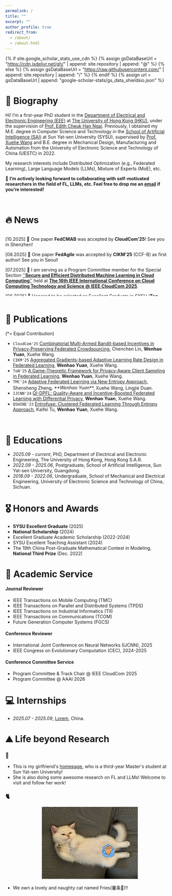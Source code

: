 ```yaml
---
permalink: /
title: ""
excerpt: ""
author_profile: true
redirect_from: 
  - /about/
  - /about.html
---
```


{% if site.google_scholar_stats_use_cdn %}
{% assign gsDataBaseUrl = "https://cdn.jsdelivr.net/gh/" | append: site.repository | append: "@" %}
{% else %}
{% assign gsDataBaseUrl = "https://raw.githubusercontent.com/" | append: site.repository | append: "/" %}
{% endif %}
{% assign url = gsDataBaseUrl | append: "google-scholar-stats/gs_data_shieldsio.json" %}

<span class='anchor' id='about-me'></span>

# 🍾 Biography
Hi! I’m a first-year PhD student in the [Department of Electrical and Electronic Engineering (EEE)](https://www.eee.hku.hk/) at [The University of Hong Kong (HKU)](https://www.hku.hk/), under the supervision of [Prof. Edith Cheuk Han Ngai](https://www.eee.hku.hk/people/echngai/). Previously, I obtained my M.E. degree in Computer Science and Technology in the [School of Artificial Intelligence (SAI)](https://sai.sysu.edu.cn/) at Sun Yat-sen University (SYSU), supervised by [Prof. Xuehe Wang](https://sai.sysu.edu.cn/teacher/234) and B.E. degree in Mechanical Design, Manufacturing and Automation from the University of Electronic Science and Technology of China (UESTC) in 2022.

My research interests include Distributed Optimization (e.g., Federated Learning), Large Language Models (LLMs), Mixture of Experts (MoE), etc. 

📢 <strong>I’m actively looking forward to collaborating with self-motivated researchers in the field of FL, LLMs, etc. Feel free to drop me an <a href="mailto:wenhao.yuan@connect.hku.hk">email</a> if you’re interested!</strong>

<br>

# 🔥 News
<div id="news" class="w3-container w3-margin-top-2 w3-cursive">
	  <div style="height:200px; width:100%; overflow:auto;">
        <p>[10.2025] 🎉 One paper <strong>FedCMAB</strong> was accepted by <strong>CloudCom'25</strong>! See you in Shenzhen!</p> 
		<p>[08.2025] 🎉 One paper <strong>FedAgile</strong> was accepted by <strong>CIKM'25</strong> (CCF-B) as first author! See you in Seoul!</p> 
	    <p>[07.2025] 🎉 I am serving as a Program Committee member for the Special Section <a href="http://www.cloudcom2025.org/secure-ml-workshop" target="_blank">''<strong>Secure and Efficient Distributed Machine Learning in Cloud Computing</strong>''</a> held at <a href="http://www.cloudcom2025.org/index" target="_blank"><strong>The 16th IEEE International Conference on Cloud Computing Technology and Science @ IEEE CloudCom 2025</strong></a>. </p>
	    <p>[06.2025] 🎉 Honored to be selected as Excellent Graduate in SYSU (<strong>Top 5%</strong>)!</p>
	    <p>[03.2025] 🎉 One paper <strong>FedPCS</strong> was accepted by <strong>ToN'25</strong> (CCF-A) as first author!</p>
	    <p>[05.2024] 🎉 One paper <strong>FedEnt</strong> was accepted by <strong>TMC'24</strong> (CCF-A) as co-first author!</p>
	    <p>[03.2024] 🎉 One paper <strong>QI-DPFL</strong> was accepted by <strong>IJCNN'24 Oral</strong> as first author! See you in Yokohama!</p>
	    <p>[10.2023] 🎉 One paper was accepted by <strong>QSHINE'23</strong> and received <strong>Best Papar Award</strong>! See you in Shenzhen!</p>
	  </div>
	</div>
<br>

<span class='anchor' id='publications'></span>

# 📝 Publications 
(*= Equal Contribution)

- <code class="badge">CloudCom'25</code> [Combinatorial Multi-Armed Bandit-based Incentives in Privacy-Preserving Federated Crowdsourcing](https://ieeexplore.ieee.org/document/10960763), Chenchen Lin, **Wenhao Yuan**, Xuehe Wang. 
- <code class="badge">CIKM'25</code> [Aggregated Gradients-based Adaptive Learning Rate Design in Federated Learning](https://ieeexplore.ieee.org/document/10960763), **Wenhao Yuan**, Xuehe Wang. 
- <code class="badge">ToN'25</code> [A Game-Theoretic Framework for Privacy-Aware Client Sampling in Federated Learning](https://ieeexplore.ieee.org/document/10960763), **Wenhao Yuan**, Xuehe Wang.
- <code class="badge">TMC'24</code> [Adaptive Federated Learning via New Entropy Approach](https://ieeexplore.ieee.org/abstract/document/10531669), Shensheng Zheng<sup>*</sup>, **Wenhao Yuan<sup>*</sup>**, Xuehe Wang, Lingjie Duan.
- <code class="badge">IJCNN'24</code> [QI-DPFL: Quality-Aware and Incentive-Boosted Federated Learning with Differential Privacy](https://ieeexplore.ieee.org/abstract/document/10651264), **Wenhao Yuan**, Xuehe Wang.
- <code class="badge">QSHINE'23</code> [Entrofuse: Clustered Federated Learning Through Entropy Approach](https://link.springer.com/chapter/10.1007/978-3-031-65123-6_6), Kaifei Tu, **Wenhao Yuan**, Xuehe Wang.

<br>

# 📖 Educations
- *2025.09 - current*, PhD, Department of Electrical and Electronic Engineering, The University of Hong Kong, Hong Kong S.A.R. 
- *2022.09 - 2025.06*, Postgraduate, School of Artificial Intelligence, Sun Yat-sen University, Guangdong. 
- *2018.09 - 2022.06*, Undergraduate, School of Mechanical and Electrical Engineering, University of Electronic Science and Technology of China, Sichuan.

<span class='anchor' id='honors-and-awards'></span>

# 🎖 Honors and Awards
- **SYSU Excellent Graduate** (2025) 
- **National Scholarship** (2024) 
- Excellent Graduate Academic Scholarship (2022-2024)
- SYSU Excellent Teaching Assistant (2024)
- The 19th China Post-Graduate Mathematical Contest in Modeling, **National Third Prize** (Dec. 2022)

<span class='anchor' id='academic-services'></span>

# 💁 Academic Service
#### Journal Reviewer
- IEEE Transactions on Mobile Computing (TMC)
- IEEE Transactions on Parallel and Distributed Systems (TPDS)
- IEEE Transactions on Industrial Informatics (TII)
- IEEE Transactions on Communications (TCOM)
- Future Generation Computer Systems (FGCS)

#### Conference Reviewer
- International Joint Conference on Neural Networks (IJCNN), 2025
- IEEE Congress on Evolutionary Computation (CEC), 2024-2025

#### Conference Committee Service
- Program Committee & Track Chair @ IEEE CloudCom 2025
- Program Committee @ AAAI 2026

<span class='anchor' id='internships'></span>

# 💻 Internships 
- *2025.07 - 2025.09*, [Lorem](https://github.com/), China.


<span class='anchor' id='life-beyond-research'></span>

# ⛰️ Life beyond Research

<div class="highlight-blocks">
  <div class="highlight-block">
    <h3>💖</h3>
    <ul>
      <li>This is my girlfriend's <a href="https://cc-lynn.github.io/ChenchenLin.github.io/" target="_blank">homepage</a>, who is a third-year Master's student at Sun Yat-sen University! </li>
      <li>She is also doing some awesome research on FL and LLMs! Welcome to visit and follow her work!</li>
    </ul>
  </div>
  
  
  <div class="highlight-block">
    <h3>🐈</h3>
    <ul>
      <img src="images/fries_1.jpg" alt="Our Cat" style="display: block; margin: auto; max-width: 300px; height: auto;">
     <br>
	    <li>We own a lovely and naughty cat named Fries(薯条🍟)!!</li>
    </ul>
  </div>
  
</div>
